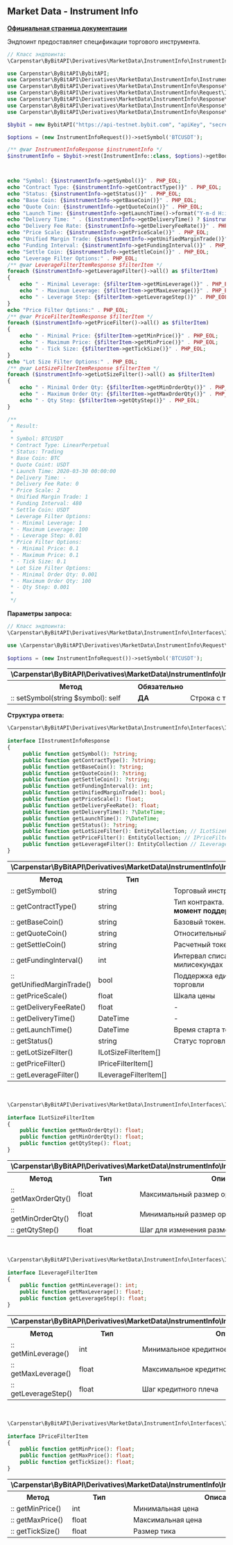 ## Market Data - Instrument Info
<b>[Официальная страница документации](https://bybit-exchange.github.io/docs/derivatives/public/instrument-info)</b>
<p>Эндпоинт предоставляет спецификации торгового инструмента.</p> 

```php
// Класс эндпоинта:
\Carpenstar\ByBitAPI\Derivatives\MarketData\InstrumentInfo\InstrumentInfo::class
````
```php
use Carpenstar\ByBitAPI\BybitAPI;
use Carpenstar\ByBitAPI\Derivatives\MarketData\InstrumentInfo\InstrumentInfo;
use Carpenstar\ByBitAPI\Derivatives\MarketData\InstrumentInfo\Response\InstrumentInfoResponse;
use Carpenstar\ByBitAPI\Derivatives\MarketData\InstrumentInfo\Request\InstrumentInfoRequest;
use Carpenstar\ByBitAPI\Derivatives\MarketData\InstrumentInfo\Response\LeverageFilterItemResponse;
use Carpenstar\ByBitAPI\Derivatives\MarketData\InstrumentInfo\Response\PriceFilterItemResponse;
use Carpenstar\ByBitAPI\Derivatives\MarketData\InstrumentInfo\Response\LotSizeFilterItemResponse;

$bybit = new BybitAPI("https://api-testnet.bybit.com", "apiKey", "secret");

$options = (new InstrumentInfoRequest())->setSymbol('BTCUSDT');

/** @var InstrumentInfoResponse $instrumentInfo */
$instrumentInfo = $bybit->rest(InstrumentInfo::class, $options)->getBody()->fetch();



echo "Symbol: {$instrumentInfo->getSymbol()}" . PHP_EOL;
echo "Contract Type: {$instrumentInfo->getContractType()}" . PHP_EOL;
echo "Status: {$instrumentInfo->getStatus()}" . PHP_EOL;
echo "Base Coin: {$instrumentInfo->getBaseCoin()}" . PHP_EOL;
echo "Quote Coin: {$instrumentInfo->getQuoteCoin()}" . PHP_EOL;
echo "Launch Time: {$instrumentInfo->getLaunchTime()->format("Y-m-d H:i:s")}" . PHP_EOL;
echo "Delivery Time: " . ($instrumentInfo->getDeliveryTime() ? $instrumentInfo->getDeliveryTime()->format('Y-m-d H:i:s') : '-') . PHP_EOL;
echo "Delivery Fee Rate: {$instrumentInfo->getDeliveryFeeRate()}" . PHP_EOL;
echo "Price Scale: {$instrumentInfo->getPriceScale()}" . PHP_EOL;
echo "Unified Margin Trade: {$instrumentInfo->getUnifiedMarginTrade()}" . PHP_EOL;
echo "Funding Interval: {$instrumentInfo->getFundingInterval()}" . PHP_EOL;
echo "Settle Coin: {$instrumentInfo->getSettleCoin()}" . PHP_EOL;
echo "Leverage Filter Options:" . PHP_EOL;
/** @var LeverageFilterItemResponse $filterItem */
foreach ($instrumentInfo->getLeverageFilter()->all() as $filterItem)
{
    echo " - Minimal Leverage: {$filterItem->getMinLeverage()}" . PHP_EOL;
    echo " - Maximum Leverage: {$filterItem->getMaxLeverage()}" . PHP_EOL;
    echo " - Leverage Step: {$filterItem->getLeverageStep()}" . PHP_EOL;
}
echo "Price Filter Options:" . PHP_EOL;
/** @var PriceFilterItemResponse $filterItem */
foreach ($instrumentInfo->getPriceFilter()->all() as $filterItem)
{
    echo " - Minimal Price: {$filterItem->getMinPrice()}" . PHP_EOL;
    echo " - Maximum Price: {$filterItem->getMinPrice()}" . PHP_EOL;
    echo " - Tick Size: {$filterItem->getTickSize()}" . PHP_EOL;
}
echo "Lot Size Filter Options:" . PHP_EOL;
/** @var LotSizeFilterItemResponse $filterItem */
foreach ($instrumentInfo->getLotSizeFilter()->all() as $filterItem)
{
    echo " - Minimal Order Qty: {$filterItem->getMinOrderQty()}" . PHP_EOL;
    echo " - Maximum Order Qty: {$filterItem->getMaxOrderQty()}" . PHP_EOL;
    echo " - Qty Step: {$filterItem->getQtyStep()}" . PHP_EOL;
}

/**
 * Result:
 * 
 * Symbol: BTCUSDT
 * Contract Type: LinearPerpetual
 * Status: Trading
 * Base Coin: BTC
 * Quote Coint: USDT
 * Launch Time: 2020-03-30 00:00:00
 * Delivery Time: -
 * Delivery Fee Rate: 0
 * Price Scale: 2
 * Unified Margin Trade: 1
 * Funding Interval: 480
 * Settle Coin: USDT
 * Leverage Filter Options:
 * - Minimal Leverage: 1
 * - Maximum Leverage: 100
 * - Leverage Step: 0.01
 * Price Filter Options:
 * - Minimal Price: 0.1
 * - Maximum Price: 0.1
 * - Tick Size: 0.1
 * Lot Size Filter Options:
 * - Minimal Order Qty: 0.001
 * - Maximum Order Qty: 100
 * - Qty Step: 0.001
 *
 */
```  

<p><b>Параметры запроса:</b></p>

```php
// Класс эндпоинта:
\Carpenstar\ByBitAPI\Derivatives\MarketData\InstrumentInfo\Interfaces\IInstrumentInfoRequest::class
```   
```php
use \Carpenstar\ByBitAPI\Derivatives\MarketData\InstrumentInfo\Request\InstrumentInfoRequest;
    
$options = (new InstrumentInfoRequest())->setSymbol('BTCUSDT');
```  

<table style="width: 100%">
  <tr>
    <td colspan="3">
      <b>\Carpenstar\ByBitAPI\Derivatives\MarketData\InstrumentInfo\Interfaces\IInstrumentInfoRequest</b>
    </td>
  </tr>
  <tr>
    <th style="width: 40%; text-align: center">Метод</th>
    <th style="width: 10%; text-align: center">Обязательно</th>
    <th style="width: 50%; text-align: center">Описание</th>
  </tr>
  <tr>
    <td>:: setSymbol(string $symbol): self</td>
    <td><b>ДА</b></td>
    <td>Строка с тикером торговой пары</td>
  </tr>
</table>

<p><b>Структура ответа:</b></p>

```php
\Carpenstar\ByBitAPI\Derivatives\MarketData\InstrumentInfo\Interfaces\IInstrumentInfoResponse::class
    
interface IInstrumentInfoResponse
{
     public function getSymbol(): ?string;
     public function getContractType(): ?string;
     public function getBaseCoin(): ?string;
     public function getQuoteCoin(): ?string;
     public function getSettleCoin(): ?string;
     public function getFundingInterval(): int;
     public function getUnifiedMarginTrade(): bool;
     public function getPriceScale(): float;
     public function getDeliveryFeeRate(): float;
     public function getDeliveryTime(): ?\DateTime;
     public function getLaunchTime(): ?\DateTime;
     public function getStatus(): ?string;
     public function getLotSizeFilter(): EntityCollection; // ILotSizeFilterItem[]
     public function getPriceFilter(): EntityCollection; // IPriceFilterItem[]
     public function getLeverageFilter(): EntityCollection // ILeverageFilterItem[]; 
}
```

<table style="width: 100%">
  <tr>
    <td colspan="3">
      <b>\Carpenstar\ByBitAPI\Derivatives\MarketData\InstrumentInfo\Interfaces\IInstrumentInfoResponse</b>
    </td>
  </tr>
  <tr>
    <th style="width: 20%; text-align: center">Метод</th>
    <th style="width: 20%; text-align: center">Тип</th>
    <th style="width: 60%; text-align: center">Описание</th>
  </tr>
  <tr>
    <td>:: getSymbol()</td>
    <td>string</td>
    <td>Торговый инструмент</td>
  </tr>
  <tr>
    <td>:: getContractType()</td>
    <td>string</td>
    <td>Тип контракта. <b>Примечание: на текущий момент поддержка только Linear</b></td>
  </tr>
  <tr>
    <td>:: getBaseCoin()</td>
    <td>string</td>
    <td>Базовый токен. Например: BTC</td>
  </tr>
  <tr>
    <td>:: getQuoteCoin()</td>
    <td>string</td>
    <td> Относительный токен. Например: USDT</td>
  </tr>
  <tr>
    <td>:: getSettleCoin()</td>
    <td>string</td>
    <td>Расчетный токен. Например: USDT</td>
  </tr>
  <tr>
    <td>:: getFundingInterval()</td>
    <td>int</td>
    <td>Интервал списания ставки финансирования в милисекундах</td>
  </tr>
  <tr>
    <td>:: getUnifiedMarginTrade()</td>
    <td>bool</td>
    <td>Поддержка единого счета маржинальной торговли</td>
  </tr>
  <tr>
    <td>:: getPriceScale()</td>
    <td>float</td>
    <td>Шкала цены</td>
  </tr>
  <tr>
    <td>:: getDeliveryFeeRate()</td>
    <td>float</td>
    <td> - </td>
  </tr>
  <tr>
    <td>:: getDeliveryTime()</td>
    <td>DateTime</td>
    <td> - </td>
  </tr>
  <tr>
    <td>:: getLaunchTime()</td>
    <td>DateTime</td>
    <td>
      Время старта торгов по инструменту
    </td>
  </tr>
  <tr>
    <td>:: getStatus()</td>
    <td>string</td>
    <td>
      Статус торговли по инструменты
    </td>
  </tr>
  <tr>
    <td>:: getLotSizeFilter()</td>
    <td>ILotSizeFilterItem[]</td>
    <td></td>
  </tr>
  <tr>
    <td>:: getPriceFilter()</td>
    <td>IPriceFilterItem[]</td>
    <td></td>
  </tr>
  <tr>
    <td>:: getLeverageFilter()</td>
    <td>ILeverageFilterItem[]</td>
    <td></td>
  </tr>
</table>

<br />

```php
\Carpenstar\ByBitAPI\Derivatives\MarketData\InstrumentInfo\Interfaces\ILotSizeFilterItem::class
    
interface ILotSizeFilterItem
{
    public function getMaxOrderQty(): float;
    public function getMinOrderQty(): float;
    public function getQtyStep(): float;
}
```
<table style="width: 100%">
  <tr>
    <td colspan="3">
      <b>\Carpenstar\ByBitAPI\Derivatives\MarketData\InstrumentInfo\Interfaces\ILotSizeFilterItem</b>
    </td>
  </tr>
  <tr>
    <th style="width: 20%; text-align: center">Метод</th>
    <th style="width: 20%; text-align: center">Тип</th>
    <th style="width: 60%; text-align: center">Описание</th>
  </tr>
  <tr>
    <td>:: getMaxOrderQty()</td>
    <td>float</td>
    <td>Максимальный размер ордера</td>
  </tr>
  <tr>
    <td>:: getMinOrderQty()</td>
    <td>float</td>
    <td>Минимальный размер ордера</td>
  </tr>
  <tr>
    <td>:: getQtyStep()</td>
    <td>float</td>
    <td>Шаг для изменения размера ордера</td>
  </tr>
</table>

<br />

```php
\Carpenstar\ByBitAPI\Derivatives\MarketData\InstrumentInfo\Interfaces\ILeverageFilterItem::class
    
interface ILeverageFilterItem
{
    public function getMinLeverage(): int;
    public function getMaxLeverage(): float;
    public function getLeverageStep(): float;
}
```
<table style="width: 100%">
  <tr>
    <td colspan="3">
      <b>\Carpenstar\ByBitAPI\Derivatives\MarketData\InstrumentInfo\Interfaces\ILeverageFilterItem</b>
    </td>
  </tr>
  <tr>
    <th style="width: 20%; text-align: center">Метод</th>
    <th style="width: 20%; text-align: center">Тип</th>
    <th style="width: 60%; text-align: center">Описание</th>
  </tr>
  <tr>
    <td>:: getMinLeverage()</td>
    <td>int</td>
    <td>Минимальное кредитное плечо</td>
  </tr>
  <tr>
    <td>:: getMaxLeverage()</td>
    <td>float</td>
    <td>Максимальное кредитное плечо</td>
  </tr>
  <tr>
    <td>:: getLeverageStep()</td>
    <td>float</td>
    <td>Шаг кредитного плеча</td>
  </tr>
</table>

<br />

```php
\Carpenstar\ByBitAPI\Derivatives\MarketData\InstrumentInfo\Interfaces\IPriceFilterItem::class
    
interface IPriceFilterItem
{
    public function getMinPrice(): float;
    public function getMaxPrice(): float;
    public function getTickSize(): float;
}
```
<table style="width: 100%">
  <tr>
    <td colspan="3">
      <b>\Carpenstar\ByBitAPI\Derivatives\MarketData\InstrumentInfo\Interfaces\IPriceFilterItem</b>
    </td>
  </tr>
  <tr>
    <th style="width: 20%; text-align: center">Метод</th>
    <th style="width: 20%; text-align: center">Тип</th>
    <th style="width: 60%; text-align: center">Описание</th>
  </tr>
  <tr>
    <td>:: getMinPrice()</td>
    <td>int</td>
    <td>Минимальная цена</td>
  </tr>
  <tr>
    <td>:: getMaxPrice()</td>
    <td>float</td>
    <td>Максимальная цена</td>
  </tr>
  <tr>
    <td>:: getTickSize()</td>
    <td>float</td>
    <td>Размер тика</td>
  </tr>
</table>